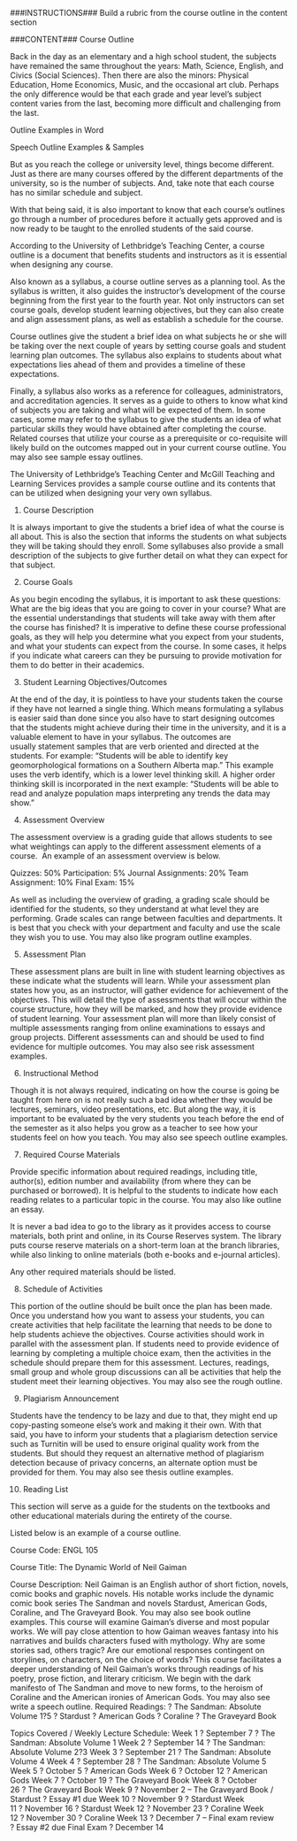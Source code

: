 ###INSTRUCTIONS###
Build a rubric from the course outline in the content section


###CONTENT###
Course Outline

Back in the day as an elementary and a high school student, the subjects have remained the same throughout the years: Math, Science, English, and Civics (Social Sciences). Then there are also the minors: Physical Education, Home Economics, Music, and the occasional art club. Perhaps the only difference would be that each grade and year level’s subject content varies from the last, becoming more difficult and challenging from the last.

Outline Examples in Word

Speech Outline Examples & Samples

But as you reach the college or university level, things become different. Just as there are many courses offered by the different departments of the university, so is the number of subjects. And, take note that each course has no similar schedule and subject.

With that being said, it is also important to know that each course’s outlines go through a number of procedures before it actually gets approved and is now ready to be taught to the enrolled students of the said course.

According to the University of Lethbridge’s Teaching Center, a course outline is a document that benefits students and instructors as it is essential when designing any course.

Also known as a syllabus, a course outline serves as a planning tool. As the syllabus is written, it also guides the instructor’s development of the course beginning from the first year to the fourth year. Not only instructors can set course goals, develop student learning objectives, but they can also create and align assessment plans, as well as establish a schedule for the course.

Course outlines give the student a brief idea on what subjects he or she will be taking over the next couple of years by setting course goals and student learning plan outcomes. The syllabus also explains to students about what expectations lies ahead of them and provides a timeline of these expectations.

Finally, a syllabus also works as a reference for colleagues, administrators, and accreditation agencies. It serves as a guide to others to know what kind of subjects you are taking and what will be expected of them. In some cases, some may refer to the syllabus to give the students an idea of what particular skills they would have obtained after completing the course. Related courses that utilize your course as a prerequisite or co-requisite will likely build on the outcomes mapped out in your current course outline. You may also see sample essay outlines.

The University of Lethbridge’s Teaching Center and McGill Teaching and Learning Services provides a sample course outline and its contents that can be utilized when designing your very own syllabus.

1. Course Description

It is always important to give the students a brief idea of what the course is all about. This is also the section that informs the students on what subjects they will be taking should they enroll. Some syllabuses also provide a small description of the subjects to give further detail on what they can expect for that subject.

2. Course Goals

As you begin encoding the syllabus, it is important to ask these questions: What are the big ideas that you are going to cover in your course? What are the essential understandings that students will take away with them after the course has finished? It is imperative to define these course professional goals, as they will help you determine what you expect from your students, and what your students can expect from the course. In some cases, it helps if you indicate what careers can they be pursuing to provide motivation for them to do better in their academics.

3. Student Learning Objectives/Outcomes

At the end of the day, it is pointless to have your students taken the course if they have not learned a single thing. Which means formulating a syllabus is easier said than done since you also have to start designing outcomes that the students might achieve during their time in the university, and it is a valuable element to have in your syllabus. The outcomes are usually statement samples that are verb oriented and directed at the students. For example: “Students will be able to identify key geomorphological formations on a Southern Alberta map.” This example uses the verb identify, which is a lower level thinking skill. A higher order thinking skill is incorporated in the next example: “Students will be able to read and analyze population maps interpreting any trends the data may show.”

4. Assessment Overview

The assessment overview is a grading guide that allows students to see what weightings can apply to the different assessment elements of a course.  An example of an assessment overview is below.

Quizzes: 50%
Participation: 5%
Journal Assignments: 20%
Team Assignment: 10%
Final Exam: 15%

As well as including the overview of grading, a grading scale should be identified for the students, so they understand at what level they are performing. Grade scales can range between faculties and departments. It is best that you check with your department and faculty and use the scale they wish you to use. You may also like program outline examples.

5. Assessment Plan

These assessment plans are built in line with student learning objectives as these indicate what the students will learn. While your assessment plan states how you, as an instructor, will gather evidence for achievement of the objectives. This will detail the type of assessments that will occur within the course structure, how they will be marked, and how they provide evidence of student learning. Your assessment plan will more than likely consist of multiple assessments ranging from online examinations to essays and group projects. Different assessments can and should be used to find evidence for multiple outcomes. You may also see risk assessment examples.

6. Instructional Method

Though it is not always required, indicating on how the course is going be taught from here on is not really such a bad idea whether they would be lectures, seminars, video presentations, etc. But along the way, it is important to be evaluated by the very students you teach before the end of the semester as it also helps you grow as a teacher to see how your students feel on how you teach. You may also see speech outline examples.

7. Required Course Materials

Provide specific information about required readings, including title, author(s), edition number and availability (from where they can be purchased or borrowed). It is helpful to the students to indicate how each reading relates to a particular topic in the course. You may also like outline an essay.

It is never a bad idea to go to the library as it provides access to course materials, both print and online, in its Course Reserves system. The library puts course reserve materials on a short-term loan at the branch libraries, while also linking to online materials (both e-books and e-journal articles).

Any other required materials should be listed.

8. Schedule of Activities

This portion of the outline should be built once the plan has been made. Once you understand how you want to assess your students, you can create activities that help facilitate the learning that needs to be done to help students achieve the objectives. Course activities should work in parallel with the assessment plan. If students need to provide evidence of learning by completing a multiple choice exam, then the activities in the schedule should prepare them for this assessment. Lectures, readings, small group and whole group discussions can all be activities that help the student meet their learning objectives. You may also see the rough outline.

9. Plagiarism Announcement

Students have the tendency to be lazy and due to that, they might end up copy-pasting someone else’s work and making it their own. With that said, you have to inform your students that a plagiarism detection service such as Turnitin will be used to ensure original quality work from the students. But should they request an alternative method of plagiarism detection because of privacy concerns, an alternate option must be provided for them. You may also see thesis outline examples.

10. Reading List

This section will serve as a guide for the students on the textbooks and other educational materials during the entirety of the course.

Listed below is an example of a course outline.

Course Code: ENGL 105

Course Title: The Dynamic World of Neil Gaiman

Course Description:
Neil Gaiman is an English author of short fiction, novels, comic books and graphic novels. His notable works include the dynamic comic book series The Sandman and novels Stardust, American Gods, Coraline, and The Graveyard Book. You may also see book outline examples.
This course will examine Gaiman’s diverse and most popular works. We will pay close attention to how Gaiman weaves fantasy into his narratives and builds characters fused with mythology. Why are some stories sad, others tragic? Are our emotional responses contingent on storylines, on characters, on the choice of words? This course facilitates a deeper understanding of Neil Gaiman’s works through readings of his poetry, prose fiction, and literary criticism.
We begin with the dark manifesto of The Sandman and move to new forms, to the heroism of Coraline and the American ironies of American Gods. You may also see write a speech outline.
Required Readings:
? The Sandman: Absolute Volume 1?5
? Stardust
? American Gods
? Coraline
? The Graveyard Book

Topics Covered / Weekly Lecture Schedule:
Week 1 ? September 7 ? The Sandman: Absolute Volume 1
Week 2 ? September 14 ? The Sandman: Absolute Volume 2?3
Week 3 ? September 21 ? The Sandman: Absolute Volume 4
Week 4 ? September 28 ? The Sandman: Absolute Volume 5
Week 5 ? October 5 ? American Gods
Week 6 ? October 12 ? American Gods
Week 7 ? October 19 ? The Graveyard Book
Week 8 ? October 26 ? The Graveyard Book
Week 9 ? November 2 – The Graveyard Book / Stardust
? Essay #1 due
Week 10 ? November 9 ? Stardust
Week 11 ? November 16 ? Stardust
Week 12 ? November 23 ? Coraline
Week 12 ? November 30 ? Coraline
Week 13 ? December 7 – Final exam review
? Essay #2 due
Final Exam ? December 14